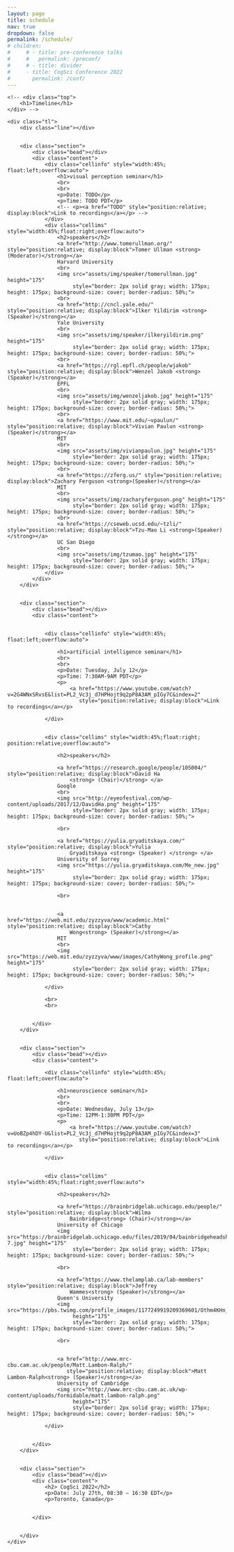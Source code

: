 ```yaml
---
layout: page
title: schedule
nav: true
dropdown: false
permalink: /schedule/
# children:
#     # - title: pre-conference talks
#     #   permalink: /preconf/
#     # - title: divider
#     - title: CogSci Conference 2022
#       permalink: /conf/
---
```


<link rel="stylesheet" href="{{ site.baseurl | prepend: site.url }}/custom.css">


<div class="container_tl">

    <!-- <div class="top">
        <h1>Timeline</h1>
    </div> -->

    <div class="tl">
        <div class="line"></div>


        <div class="section">
            <div class="bead"></div>
            <div class="content">
                <div class="cellinfo" style="width:45%; float:left;overflow:auto">
                    <h1>visual perception seminar</h1>
                    <br>
                    <br>
                    <p>Date: TODO</p>
                    <p>Time: TODO PDT</p>
                    <!-- <p><a href="TODO" style="position:relative; display:block">Link to recordings</a></p> -->
                </div>
                <div class="cellims" style="width:45%;float:right;overflow:auto">
                    <h2>speakers</h2>
                    <a href="http://www.tomerullman.org/" style="position:relative; display:block">Tomer Ullman <strong>(Moderator)</strong></a>
                    Harvard University
                    <br>
                    <img src="assets/img/speaker/tomerullman.jpg" height="175"
                         style="border: 2px solid gray; width: 175px; height: 175px; background-size: cover; border-radius: 50%;">
                    <br>
                    <a href="http://cncl.yale.edu/" style="position:relative; display:block">Ilker Yildirim <strong>(Speaker)</strong></a>
                    Yale University
                    <br>
                    <img src="assets/img/speaker/ilkeryildirim.png" height="175"
                         style="border: 2px solid gray; width: 175px; height: 175px; background-size: cover; border-radius: 50%;">
                    <br>
                    <a href="https://rgl.epfl.ch/people/wjakob" style="position:relative; display:block">Wenzel Jakob <strong>(Speaker)</strong></a>
                    EPFL
                    <br>
                    <img src="assets/img/wenzeljakob.jpg" height="175"
                         style="border: 2px solid gray; width: 175px; height: 175px; background-size: cover; border-radius: 50%;">
                    <br>
                    <a href="https://www.mit.edu/~vpaulun/" style="position:relative; display:block">Vivian Paulun <strong>(Speaker)</strong></a>
                    MIT
                    <br>
                    <img src="assets/img/vivianpaulun.jpg" height="175"
                         style="border: 2px solid gray; width: 175px; height: 175px; background-size: cover; border-radius: 50%;">
                    <br>
                    <a href="https://zferg.us/" style="position:relative; display:block">Zachary Ferguson <strong>(Speaker)</strong></a>
                    MIT
                    <br>
                    <img src="assets/img/zacharyferguson.png" height="175"
                         style="border: 2px solid gray; width: 175px; height: 175px; background-size: cover; border-radius: 50%;">
                    <br>
                    <a href="https://cseweb.ucsd.edu/~tzli/" style="position:relative; display:block">Tzu-Mao Li <strong>(Speaker)</strong></a>
                    UC San Diego
                    <br>
                    <img src="assets/img/tzumao.jpg" height="175"
                         style="border: 2px solid gray; width: 175px; height: 175px; background-size: cover; border-radius: 50%;">
                </div>
            </div>
        </div>


        <div class="section">
            <div class="bead"></div>
            <div class="content">


                <div class="cellinfo" style="width:45%; float:left;overflow:auto">

                    <h1>artificial intelligence seminar</h1>
                    <br>
                    <br>
                    <p>Date: Tuesday, July 12</p>
                    <p>Time: 7:30AM-9AM PDT</p>
                    <p>
                        <a href="https://www.youtube.com/watch?v=2G4WNxSRvsE&list=PL2_Vc3j_d7HPHojt9q2pP8A3AM_pIGy7C&index=2"
                           style="position:relative; display:block">Link to recordings</a></p>

                </div>


                <div class="cellims" style="width:45%;float:right; position:relative;overflow:auto">

                    <h2>speakers</h2>

                    <a href="https://research.google/people/105004/" style="position:relative; display:block">David Ha
                        <strong> (Chair)</strong> </a>
                    Google
                    <br>
                    <img src="http://eyeofestival.com/wp-content/uploads/2017/12/DavidHa.png" height="175"
                         style="border: 2px solid gray; width: 175px; height: 175px; background-size: cover; border-radius: 50%;">

                    <br>

                    <a href="https://yulia.gryaditskaya.com/" style="position:relative; display:block">Yulia
                        Gryaditskaya <strong> (Speaker) </strong> </a>
                    University of Surrey
                    <img src="https://yulia.gryaditskaya.com/Me_new.jpg" height="175"
                         style="border: 2px solid gray; width: 175px; height: 175px; background-size: cover; border-radius: 50%;">

                    <br>


                    <a href="https://web.mit.edu/zyzzyva/www/academic.html" style="position:relative; display:block">Cathy
                        Wong<strong> (Speaker)</strong></a>
                    MIT
                    <br>
                    <img src="https://web.mit.edu/zyzzyva/www/images/CathyWong_profile.png" height="175"
                         style="border: 2px solid gray; width: 175px; height: 175px; background-size: cover; border-radius: 50%;">

                </div>

                <br>
                <br>


            </div>
        </div>


        <div class="section">
            <div class="bead"></div>
            <div class="content">

                <div class="cellinfo" style="width:45%; float:left;overflow:auto">

                    <h1>neuroscience seminar</h1>
                    <br>
                    <br>
                    <p>Date: Wednesday, July 13</p>
                    <p>Time: 12PM-1:30PM PDT</p>
                    <p>
                        <a href="https://www.youtube.com/watch?v=UoBZp4hDY-U&list=PL2_Vc3j_d7HPHojt9q2pP8A3AM_pIGy7C&index=3"
                           style="position:relative; display:block">Link to recordings</a></p>

                </div>


                <div class="cellims" style="width:45%;float:right;overflow:auto">

                    <h2>speakers</h2>

                    <a href="https://brainbridgelab.uchicago.edu/people/" style="position:relative; display:block">Wilma
                        Bainbridge<strong> (Chair)</strong></a>
                    University of Chicago
                    <img src="https://brainbridgelab.uchicago.edu/files/2019/04/bainbridgeheadshot-7.jpg" height="175"
                         style="border: 2px solid gray; width: 175px; height: 175px; background-size: cover; border-radius: 50%;">

                    <br>

                    <a href="https://www.thelamplab.ca/lab-members" style="position:relative; display:block">Jeffrey
                        Wammes<strong> (Speaker)</strong></a>
                    Queen's University
                    <img src="https://pbs.twimg.com/profile_images/1177249919209369601/Othm4KHn_400x400.jpg"
                         height="175"
                         style="border: 2px solid gray; width: 175px; height: 175px; background-size: cover; border-radius: 50%;">

                    <br>


                    <a href="http://www.mrc-cbu.cam.ac.uk/people/Matt.Lambon-Ralph/"
                       style="position:relative; display:block">Matt Lambon-Ralph<strong> (Speaker)</strong></a>
                    University of Cambridge
                    <img src="http://www.mrc-cbu.cam.ac.uk/wp-content/uploads/formidable/matt.lambon-ralph.png"
                         height="175"
                         style="border: 2px solid gray; width: 175px; height: 175px; background-size: cover; border-radius: 50%;">

                </div>


            </div>
        </div>


        <div class="section">
            <div class="bead"></div>
            <div class="content">
                <h2> CogSci 2022</h2>
                <p>Date: July 27th, 08:30 – 16:30 EDT</p>
                <p>Toronto, Canada</p>


            </div>


        </div>
    </div>


</div>

<script src="{{ site.baseurl | prepend: site.url }}/timeline.js">
